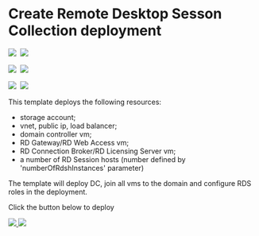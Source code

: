 # Create Remote Desktop Sesson Collection deployment

<IMG SRC="https://azbotstorage.blob.core.windows.net/badges/rds-deployment/PublicLastTestDate.svg" />&nbsp;
<IMG SRC="https://azbotstorage.blob.core.windows.net/badges/rds-deployment/PublicDeployment.svg" />&nbsp;

<IMG SRC="https://azbotstorage.blob.core.windows.net/badges/rds-deployment/FairfaxLastTestDate.svg" />&nbsp;
<IMG SRC="https://azbotstorage.blob.core.windows.net/badges/rds-deployment/FairfaxDeployment.svg" />&nbsp;

<IMG SRC="https://azbotstorage.blob.core.windows.net/badges/rds-deployment/BestPracticeResult.svg" />&nbsp;
<IMG SRC="https://azbotstorage.blob.core.windows.net/badges/rds-deployment/CredScanResult.svg" />&nbsp;

This template deploys the following resources:

<ul><li>storage account;</li><li>vnet, public ip, load balancer;</li><li>domain controller vm;</li><li>RD Gateway/RD Web Access vm;</li><li>RD Connection Broker/RD Licensing Server vm;</li><li>a number of RD Session hosts (number defined by 'numberOfRdshInstances' parameter)</li></ul>

The template will deploy DC, join all vms to the domain and configure RDS roles in the deployment.

Click the button below to deploy

<a href="https://portal.azure.com/#create/Microsoft.Template/uri/https%3A%2F%2Fraw.githubusercontent.com%2FAzure%2Fazure-quickstart-templates%2Fmaster%2Frds-deployment%2Fazuredeploy.json" target="_blank">
    <img src="http://azuredeploy.net/deploybutton.png"/>
</a>
<a href="http://armviz.io/#/?load=https%3A%2F%2Fraw.githubusercontent.com%2FAzure%2Fazure-quickstart-templates%2Fmaster%2Frds-deployment%2Fazuredeploy.json" target="_blank">
    <img src="http://armviz.io/visualizebutton.png"/>
</a>
